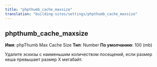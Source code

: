 ```yaml
---
title: "phpthumb_cache_maxsize"
translation: "building-sites/settings/phpthumb_cache_maxsize"
---
```


## phpthumb\_cache\_maxsize

**Имя**: phpThumb Max Cache Size
**Тип**: Number
**По умолчанию**: 100 (mb)

Удалите эскизы с наименьшим количеством посещений, если размер кеша превышает размер X мегабайт.